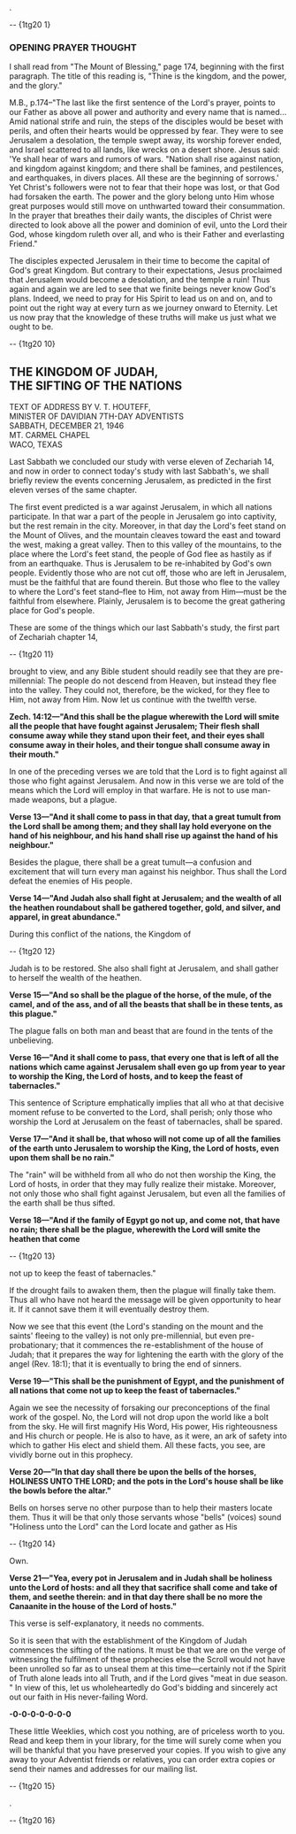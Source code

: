 .

 -- {1tg20 1}   
  
  ### OPENING PRAYER THOUGHT

 I shall read from "The Mount of Blessing," page 174, beginning with the first paragraph. The title of this reading is, "Thine is the kingdom, and the power, and the glory."

M.B., p.174–"The last like the first sentence of the Lord's prayer, points to our Father as above all power and authority and every name that is named... Amid national strife and ruin, the steps of the disciples would be beset with perils, and often their hearts would be oppressed by fear. They were to see Jerusalem a desolation, the temple swept away, its worship forever ended, and Israel scattered to all lands, like wrecks on a desert shore. Jesus said: 'Ye shall hear of wars and rumors of wars. "Nation shall rise against nation, and kingdom against kingdom; and there shall be famines, and pestilences, and earthquakes, in divers places. All these are the beginning of sorrows.' Yet Christ's followers were not to fear that their hope was lost, or that God had forsaken the earth. The power and the glory belong unto Him whose great purposes would still move on unthwarted toward their consummation. In the prayer that breathes their daily wants, the disciples of Christ were directed to look above all the power and dominion of evil, unto the Lord their God, whose kingdom ruleth over all, and who is their Father and everlasting Friend."

 The disciples expected Jerusalem in their time to become the capital of God's great Kingdom. But contrary to their expectations, Jesus proclaimed that Jerusalem would become a desolation, and the temple a ruin! Thus again and again we are led to see that we finite beings never know God's plans. Indeed, we need to pray for His Spirit to lead us on and on, and to point out the right way at every turn as we journey onward to Eternity. Let us now pray that the knowledge of these truths will make us just what we ought to be.

 -- {1tg20 10}   
  
  THE KINGDOM OF JUDAH,  
THE SIFTING OF THE NATIONS
--------------------------------------------------

TEXT OF ADDRESS BY V. T. HOUTEFF,  
MINISTER OF DAVIDIAN 7TH-DAY ADVENTISTS  
SABBATH, DECEMBER 21, 1946  
MT. CARMEL CHAPEL  
WACO, TEXAS

 Last Sabbath we concluded our study with verse eleven of Zechariah 14, and now in order to connect today's study with last Sabbath's, we shall briefly review the events concerning Jerusalem, as predicted in the first eleven verses of the same chapter.   
  
 The first event predicted is a war against Jerusalem, in which all nations participate. In that war a part of the people in Jerusalem go into captivity, but the rest remain in the city. Moreover, in that day the Lord's feet stand on the Mount of Olives, and the mountain cleaves toward the east and toward the west, making a great valley. Then to this valley of the mountains, to the place where the Lord's feet stand, the people of God flee as hastily as if from an earthquake. Thus is Jerusalem to be re-inhabited by God's own people. Evidently those who are not cut off, those who are left in Jerusalem, must be the faithful that are found therein. But those who flee to the valley to where the Lord's feet stand–flee to Him, not away from Him—must be the faithful from elsewhere. Plainly, Jerusalem is to become the great gathering place for God's people.

 These are some of the things which our last Sabbath's study, the first part of Zechariah chapter 14,

 -- {1tg20 11}   
  
  brought to view, and any Bible student should readily see that they are pre-millennial: The people do not descend from Heaven, but instead they flee into the valley. They could not, therefore, be the wicked, for they flee to Him, not away from Him. Now let us continue with the twelfth verse.

**Zech. 14:12—"And this shall be the plague wherewith the Lord will smite all the people that have fought against Jerusalem; Their flesh shall consume away while they stand upon their feet, and their eyes shall consume away in their holes, and their tongue shall consume away in their mouth."**

 In one of the preceding verses we are told that the Lord is to fight against all those who fight against Jerusalem. And now in this verse we are told of the means which the Lord will employ in that warfare. He is not to use man-made weapons, but a plague.   
  
**Verse 13—"And it shall come to pass in that day, that a great tumult from the Lord shall be among them; and they shall lay hold everyone on the hand of his neighbour, and his hand shall rise up against the hand of his neighbour."**

 Besides the plague, there shall be a great tumult—a confusion and excitement that will turn every man against his neighbor. Thus shall the Lord defeat the enemies of His people.

**Verse 14—"And Judah also shall fight at Jerusalem; and the wealth of all the heathen roundabout shall be gathered together, gold, and silver, and apparel, in great abundance."**

 During this conflict of the nations, the Kingdom of

 -- {1tg20 12}   
  
  Judah is to be restored. She also shall fight at Jerusalem, and shall gather to herself the wealth of the heathen.

**Verse 15—"And so shall be the plague of the horse, of the mule, of the camel, and of the ass, and of all the beasts that shall be in these tents, as this plague."**

 The plague falls on both man and beast that are found in the tents of the unbelieving.

**Verse 16—"And it shall come to pass, that every one that is left of all the nations which came against Jerusalem shall even go up from year to year to worship the King, the Lord of hosts, and to keep the feast of tabernacles."**

 This sentence of Scripture emphatically implies that all who at that decisive moment refuse to be converted to the Lord, shall perish; only those who worship the Lord at Jerusalem on the feast of tabernacles, shall be spared.

**Verse 17—"And it shall be, that whoso will not come up of all the families of the earth unto Jerusalem to worship the King, the Lord of hosts, even upon them shall be no rain."**

 The "rain" will be withheld from all who do not then worship the King, the Lord of hosts, in order that they may fully realize their mistake. Moreover, not only those who shall fight against Jerusalem, but even all the families of the earth shall be thus sifted.

**Verse 18—"And if the family of Egypt go not up, and come not, that have no rain; there shall be the plague, wherewith the Lord will smite the heathen that come**

 -- {1tg20 13}   
  
  not up to keep the feast of tabernacles."

 If the drought fails to awaken them, then the plague will finally take them. Thus all who have not heard the message will be given opportunity to hear it. If it cannot save them it will eventually destroy them.

 Now we see that this event (the Lord's standing on the mount and the saints' fleeing to the valley) is not only pre-millennial, but even pre-probationary; that it commences the re-establishment of the house of Judah; that it prepares the way for lightening the earth with the glory of the angel (Rev. 18:1); that it is eventually to bring the end of sinners.

**Verse 19—"This shall be the punishment of Egypt, and the punishment of all nations that come not up to keep the feast of tabernacles."**

 Again we see the necessity of forsaking our preconceptions of the final work of the gospel. No, the Lord will not drop upon the world like a bolt from the sky. He will first magnify His Word, His power, His righteousness and His church or people. He is also to have, as it were, an ark of safety into which to gather His elect and shield them. All these facts, you see, are vividly borne out in this prophecy.

**Verse 20—"In that day shall there be upon the bells of the horses, HOLINESS UNTO THE LORD; and the pots in the Lord's house shall be like the bowls before the altar."**   
  
 Bells on horses serve no other purpose than to help their masters locate them. Thus it will be that only those servants whose "bells" (voices) sound "Holiness unto the Lord" can the Lord locate and gather as His

 -- {1tg20 14}   
  
  Own.

**Verse 21—"Yea, every pot in Jerusalem and in Judah shall be holiness unto the Lord of hosts: and all they that sacrifice shall come and take of them, and seethe therein: and in that day there shall be no more the Canaanite in the house of the Lord of hosts."**

 This verse is self-explanatory, it needs no comments.   
  
 So it is seen that with the establishment of the Kingdom of Judah commences the sifting of the nations. It must be that we are on the verge of witnessing the fulfilment of these prophecies else the Scroll would not have been unrolled so far as to unseal them at this time—certainly not if the Spirit of Truth alone leads into all Truth, and if the Lord gives "meat in due season. " In view of this, let us wholeheartedly do God's bidding and sincerely act out our faith in His never-failing Word.

**-0-0-0-0-0-0-0**

 These little Weeklies, which cost you nothing, are of priceless worth to you. Read and keep them in your library, for the time will surely come when you will be thankful that you have preserved your copies. If you wish to give any away to your Adventist friends or relatives, you can order extra copies or send their names and addresses for our mailing list.

 -- {1tg20 15}   
  
  .

 -- {1tg20 16}   
  
  